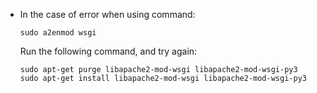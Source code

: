 - In the case of error when using command:
  ```bash=
  sudo a2enmod wsgi
  ```
  Run the following command, and try again:
  ```bash=
  sudo apt-get purge libapache2-mod-wsgi libapache2-mod-wsgi-py3
  sudo apt-get install libapache2-mod-wsgi libapache2-mod-wsgi-py3
  ```